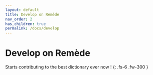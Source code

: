 ```yaml
---
layout: default
title: Develop on Remède
nav_order: 2
has_children: true
permalink: /docs/develop
---
```


# Develop on Remède

Starts contributing to the best dictionary ever now !
{: .fs-6 .fw-300 }

